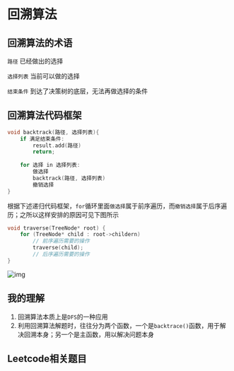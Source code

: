 # 					回溯算法

## 回溯算法的术语

`路径` 已经做出的选择

`选择列表` 当前可以做的选择

`结束条件` 到达了决策树的底层，无法再做选择的条件

## 回溯算法代码框架

```c++
void backtrack(路径, 选择列表){
    if 满足结束条件:
        result.add(路径)
        return;
    
    for 选择 in 选择列表:
        做选择
        backtrack(路径, 选择列表)
        撤销选择
}
```

根据下述递归代码框架，`for`循环里面`做选择`属于前序遍历，而`撤销选择`属于后序遍历；之所以这样安排的原因可见下图所示

```c++
void traverse(TreeNode* root) {
    for (TreeNode* child : root->childern)
        // 前序遍历需要的操作
        traverse(child);
        // 后序遍历需要的操作
}
```

![img](https://labuladong.gitee.io/algo/images/backtracking/4.jpg)

## 我的理解

1. 回溯算法本质上是`DFS`的一种应用
2. 利用回溯算法解题时，往往分为两个函数，一个是`backtrace()`函数，用于解决回溯本身；另一个是主函数，用以解决问题本身

## Leetcode相关题目

